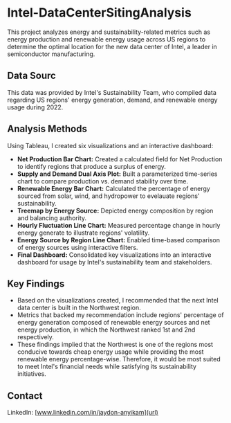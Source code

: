 # Intel-DataCenterSitingAnalysis

This project analyzes energy and sustainability-related metrics such as energy production and renewable energy usage across US regions to determine the optimal location for the new data center of Intel, a leader in semiconductor manufacturing.

## Data Sourc

This data was provided by Intel's Sustainability Team, who compiled data regarding US regions' energy generation, demand, and renewable energy usage during 2022.

## Analysis Methods

Using Tableau, I created six visualizations and an interactive dashboard:
- **Net Production Bar Chart:** Created a calculated field for Net Production to identify regions that produce a surplus of energy.
- **Supply and Demand Dual Axis Plot:** Built a parameterized time-series chart to compare production vs. demand stability over time.
- **Renewable Energy Bar Chart:** Calculated the percentage of energy sourced from solar, wind, and hydropower to evelauate regions' sustainability.
- **Treemap by Energy Source:** Depicted energy composition by region and balancing authority.
- **Hourly Fluctuation Line Chart:** Measured percentage change in hourly energy generate to illustrate regions' volatility.
- **Energy Source by Region Line Chart:** Enabled time-based comparison of energy sources using interactive filters.
- **Final Dashboard:** Consolidated key visualizations into an interactive dashboard for usage by Intel's sustainability team and stakeholders.

## Key Findings

- Based on the visualizations created, I recommended that the next Intel data center is built in the Northwest region.
- Metrics that backed my recommendation include regions' percentage of energy generation composed of renewable energy sources and net energy production, in which the Northwest ranked 1st and 2nd respectively.
- These findings implied that the Northwest is one of the regions most conducive towards cheap energy usage while providing the most renewable energy percentage-wise. Therefore, it would be most suited to meet Intel's financial needs while satisfying its sustainability initiatives.

## Contact

LinkedIn: [www.linkedin.com/in/jaydon-anyikam](url)
